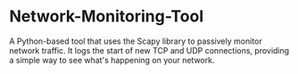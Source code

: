 # Network-Monitoring-Tool
A Python-based tool that uses the Scapy library to passively monitor network traffic. It logs the start of new TCP and UDP connections, providing a simple way to see what's happening on your network.
